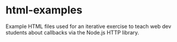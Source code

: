 # html-examples
Example HTML files used for an iterative exercise to teach web dev students about callbacks via the Node.js HTTP library.
